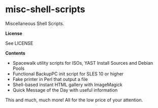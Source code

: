 misc-shell-scripts
==================

Miscellaneous Shell Scripts.

__License__

See LICENSE

__Contents__

* Spacewalk utility scripts for ISOs, YAST Install Sources and Debian Pools
* Functional BackupPC init script for SLES 10 or higher
* Fake printer in Perl that output a file
* Shell-based instant HTML gallery with ImageMagick
* Quick Message of the Day with useful information

This and much, much more! All for the low price of your attention.

